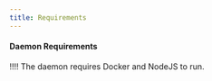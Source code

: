 ```yaml
---
title: Requirements
---
```


#### Daemon Requirements

!!!! The daemon requires Docker and NodeJS to run.